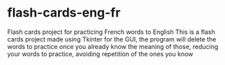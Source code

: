 # flash-cards-eng-fr
Flash cards project for practicing French words to English
This is a flash cards project made using Tkinter for the GUI,
the program will delete the words to practice once you already
know the meaning of those, reducing your words to practice,
avoiding repetition of the ones you know
